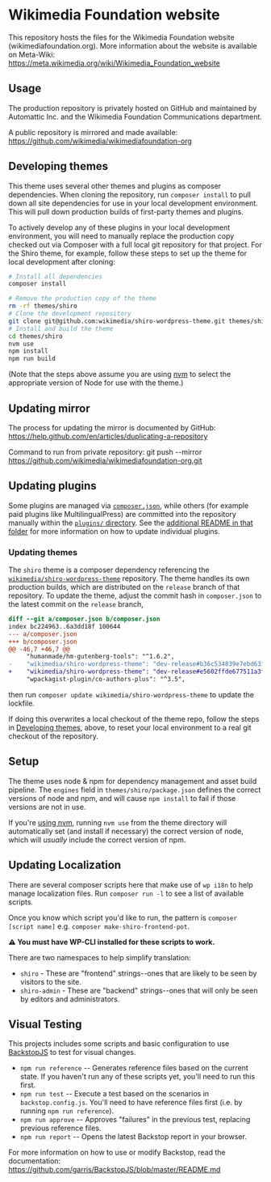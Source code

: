 # Wikimedia Foundation website

This repository hosts the files for the Wikimedia Foundation website (wikimediafoundation.org). More information about the website is available on Meta-Wiki: https://meta.wikimedia.org/wiki/Wikimedia_Foundation_website

## Usage

The production repository is privately hosted on GitHub and maintained by Automattic Inc. and the Wikimedia Foundation Communications department.

A public repository is mirrored and made available: https://github.com/wikimedia/wikimediafoundation-org

## Developing themes

This theme uses several other themes and plugins as composer dependencies. When cloning the repository, run `composer install` to pull down all site dependencies for use in your local development environment. This will pull down production builds of first-party themes and plugins.

To actively develop any of these plugins in your local development environment, you will need to manually replace the production copy checked out via Composer with a full local git repository for that project. For the Shiro theme, for example, follow these steps to set up the theme for local development after cloning:

```bash
# Install all dependencies
composer install

# Remove the production copy of the theme
rm -rf themes/shiro
# Clone the development repository
git clone git@github.com:wikimedia/shiro-wordpress-theme.git themes/shiro
# Install and build the theme
cd themes/shiro
nvm use
npm install
npm run build
```
(Note that the steps above assume you are using [nvm](https://github.com/nvm-sh/nvm) to select the appropriate version of Node for use with the theme.)

## Updating mirror

The process for updating the mirror is documented by GitHub: https://help.github.com/en/articles/duplicating-a-repository

Command to run from private repository:
  git push --mirror https://github.com/wikimedia/wikimediafoundation-org.git

## Updating plugins

Some plugins are managed via [`composer.json`](./composer.json), while others (for example paid plugins like MultilingualPress) are committed into the repository manually within the [`plugins/` directory](./plugins/). See the [additional README in that folder](./plugins/) for more information on how to update individual plugins.

### Updating themes

The `shiro` theme is a composer dependency referencing the [`wikimedia/shiro-wordpress-theme`](https://github.com/wikimedia/shiro-wordpress-theme) repository. The theme handles its own production builds, which are distributed on the `release` branch of that repository. To update the theme, adjust the commit hash in `composer.json` to the latest commit on the `release` branch,

```diff
diff --git a/composer.json b/composer.json
index bc224963..6a3dd18f 100644
--- a/composer.json
+++ b/composer.json
@@ -46,7 +46,7 @@
     "humanmade/hm-gutenberg-tools": "^1.6.2",
-    "wikimedia/shiro-wordpress-theme": "dev-release#b36c534839e7ebd63f410b007adc97fd779c38d4",
+    "wikimedia/shiro-wordpress-theme": "dev-release#e5602ffde677511a3f9869f44a91a42f1095b23d",
     "wpackagist-plugin/co-authors-plus": "^3.5",
```

then run `composer update wikimedia/shiro-wordpress-theme` to update the lockfile.

If doing this overwrites a local checkout of the theme repo, follow the steps in [Developing themes](#developing-themes), above, to reset your local environment to a real git checkout of the repository.

## Setup

The theme uses node & npm for dependency management and asset build pipeline. The `engines` field in `themes/shiro/package.json` defines the correct versions of node and npm, and will cause `npm install` to fail if those versions are not in use.

If you're [using nvm](https://github.com/nvm-sh/nvm#installing-and-updating), running `nvm use` from the theme directory will automatically set (and install if necessary) the correct version of node, which will *usually* include the correct version of npm.

## Updating Localization

There are several composer scripts here that make use of `wp i18n` to help manage localization files. Run `composer run -l` to see a list of available scripts.

Once you know which script you'd like to run, the pattern is `composer [script name]` e.g. `composer make-shiro-frontend-pot`.

**⚠️ You must have WP-CLI installed for these scripts to work.**

There are two namespaces to help simplify translation:

- `shiro` - These are "frontend" strings--ones that are likely to be seen by visitors to the site.
- `shiro-admin` - These are "backend" strings--ones that will only be seen by editors and administrators.

## Visual Testing

This projects includes some scripts and basic configuration to use [BackstopJS](https://github.com/garris/BackstopJS) to test for visual changes.

- `npm run reference` -- Generates reference files based on the current state. If you haven't run any of these scripts yet, you'll need to run this first.
- `npm run test` -- Execute a test based on the scenarios in `backstop.config.js`. You'll need to have reference files first (i.e. by running `npm run reference`).
- `npm run approve` -- Approves "failures" in the previous test, replacing previous reference files.
- `npm run report` -- Opens the latest Backstop report in your browser.

For more information on how to use or modify Backstop, read the documentation: https://github.com/garris/BackstopJS/blob/master/README.md
